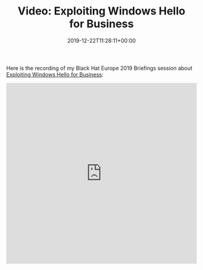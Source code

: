 ﻿---
ref: video-black-hat-europe-2019-talk
title: 'Video: Exploiting Windows Hello for&nbsp;Business'
date: '2019-12-22T11:28:11+00:00'
layout: post
permalink: /en/video-black-hat-europe-2019-talk/
image: /assets/images/blackhat_2019_michael.jpg
lang: en
tags:
    - 'Active Directory'
    - PowerShell
    - Security
    - Video
---

Here is&nbsp;the&nbsp;recording of&nbsp;my Black Hat Europe 2019 Briefings session about [Exploiting Windows Hello for&nbsp;Business](https://www.blackhat.com/eu-19/briefings/schedule/#exploiting-windows-hello-for-business-17260):

<iframe width="100%" height="480px" allow="accelerometer; autoplay; encrypted-media; gyroscope; picture-in-picture" allowfullscreen="" frameborder="0" src="https://www.youtube.com/embed/u22XC01ewn0?feature=oembed"></iframe>
